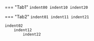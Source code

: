 === "Tab1"
    ```
    indent00
        indent10
            indent20
    ```

=== "Tab2"
    ```
    indent01
        indent11
            indent21
    ```

```
indent02
    indent12
        indent22
```
